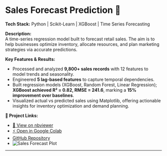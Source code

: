 # Sales Forecast Prediction 🛒

**Tech Stack:** Python | Scikit-Learn | XGBoost | Time Series Forecasting

**Description:**  
A time-series regression model built to forecast retail sales. The aim is to help businesses optimize inventory, allocate resources, and plan marketing strategies via accurate predictions.

**Key Features & Results:**
- Processed and analyzed **9,800+ sales records** with 12 features to model trends and seasonality.
- Engineered **5 lag-based features** to capture temporal dependencies.
- Built regression models (XGBoost, Random Forest, Linear Regression); **XGBoost achieved R² = 0.82, RMSE = 241.6**, marking a **15% improvement over baselines**.
- Visualized actual vs predicted sales using Matplotlib, offering actionable insights for inventory optimization and demand planning.

**🔗 Project Links:**
- [🔗 View on nbviewer](https://nbviewer.org/github/yeswanthnagireddy/MyProjecta/blob/main/Sales%20Forecast%20Prediction.ipynb)  
- [⚡ Open in Google Colab](https://colab.research.google.com/github/yeswanthnagireddy/MyProjecta/blob/main/Sales%20Forecast%20Prediction.ipynb)
- [GitHub Repository](https://github.com/yeswanthnagireddy/MyProjecta)
- ![Sales Forecast Plot](images/sales_trend.png)

---
